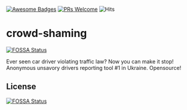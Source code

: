 [![Awesome Badges](https://img.shields.io/badge/badges-awesome-violet.svg)](https://github.com/Naereen/badges)
[![PRs Welcome](https://img.shields.io/badge/PRs-welcome-goldenrod.svg?style=shield)](http://makeapullrequest.com) 
<img src="https://hitcounter.pythonanywhere.com/count/tag.svg?url=https%3A%2F%2Fgithub.com%2Fmykelangelo%2Fcrowd-shaming" alt="Hits">

# crowd-shaming
[![FOSSA Status](https://app.fossa.io/api/projects/git%2Bgithub.com%2Fmykelangelo%2Fcrowd-shaming.svg?type=shield)](https://app.fossa.io/projects/git%2Bgithub.com%2Fmykelangelo%2Fcrowd-shaming?ref=badge_shield)

Ever seen car driver violating traffic law? Now you can make it stop! Anonymous unsavory drivers reporting tool #1 in Ukraine. Opensource!


## License
[![FOSSA Status](https://app.fossa.io/api/projects/git%2Bgithub.com%2Fmykelangelo%2Fcrowd-shaming.svg?type=large)](https://app.fossa.io/projects/git%2Bgithub.com%2Fmykelangelo%2Fcrowd-shaming?ref=badge_large)